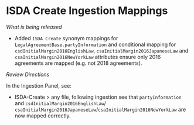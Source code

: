 # ISDA Create Ingestion Mappings

_What is being released_

- Added `ISDA Create` synonym mappings for `LegalAgreementBase.partyInformation` and conditional mapping for `csdInitialMargin2016EnglishLaw`, `csaInitialMargin2016JapaneseLaw` and `csaInitialMargin2016NewYorkLaw` attributes ensure only 2016 agreements are mapped (e.g. not 2018 agreements).

_Review Directions_

In the Ingestion Panel, see:
- ISDA-Create > any file, following ingestion see that `partyInformation` and `csdInitialMargin2016EnglishLaw`/ `csaInitialMargin2016JapaneseLaw`/`csaInitialMargin2016NewYorkLaw` are now mapped correctly.
